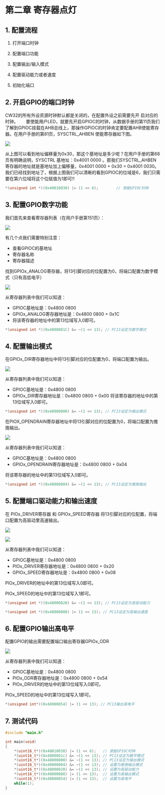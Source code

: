 # 第二章 寄存器点灯

## 1. 配置流程

1. 打开端口时钟

2. 配置端口功能

3. 配置输出/输入模式

4. 配置驱动能力或者速度

5. 初始化端口

## 2. 开启GPIO的端口时钟

CW32的所有外设资源时钟默认都是关闭的，在配置外设之前需要先开 启对应的时钟。    要使能用户LED，就要先开启GPIOC的时钟，从数据手册的第11页我们了解到GPIOC挂载在AHB总线上，那操作GPIOC的时钟肯定要配置AHB使能寄存器。在用户手册的第81页，SYSCTRL_AHBEN 使能寄存器如下图。

![](https://wiki.lckfb.com/storage/images/zh-hans/dwx-cw32f030c8t6/beginner/led-reg/led-reg_20240627_210444.png)

从上图可以看到地址偏移量为0x30，那这个基地址是多少呢？在用户手册的第68页有明确说明，SYSCTRL 基地址：0x4001 0000 。那我们SYSCTRL_AHBEN 寄存器的地址就是基地址加上偏移量，0x4001 0000 + 0x30 = 0x4001 0030。 我们已经找到地址了，根据上图我们可以清晰的看到GPIOC的位域是6，我们只需要在第六位域将这个位赋值为1即可!!

```c
*(unsigned int *)(0x40010030) |= (1 << 6);        // 使能GPIOC时钟
```

## 3. 配置GPIO数字功能

我们首先来查看寄存器列表（在用户手册第151页）：

![](https://wiki.lckfb.com/storage/images/zh-hans/dwx-cw32f030c8t6/beginner/led-reg/led-reg_20240627_210715.png)

有几个点我们需要特别注意：

- 查看GPIOC的基地址
- 寄存器名称
- 寄存器描述

找到GPIOx_ANALOG寄存器，将13引脚对应的位配置为0，将端口配置为数字模式（只有高低电平）

![](https://wiki.lckfb.com/storage/images/zh-hans/dwx-cw32f030c8t6/beginner/led-reg/led-reg_20240627_210738.png)

从寄存器列表中我们可以知道：

- GPIOC基地址是：0x4800 0800
- GPIOx_ANALOG寄存器地址是：0x4800 0800 + 0x1C
- 将该寄存器的地址中的第13位域写入0即可。

```c
*(unsigned int *)(0x4800081C) &= ~(1 << 13); // PC13设定为数字模式
```

## 4. 配置输出模式

在GPIOx_DIR寄存器地址中将13引脚对应的位配置为0，将端口配置为输出。

![](https://wiki.lckfb.com/storage/images/zh-hans/dwx-cw32f030c8t6/beginner/led-reg/led-reg_20240627_210847.png)

从寄存器列表中我们可以知道：

- GPIOC基地址是：0x4800 0800
- GPIOx_DIR寄存器地址是：0x4800 0800 + 0x00 将该寄存器的地址中的第13位域写入0即可。

```c
*(unsigned int *)(0x48000800) &= ~(1 << 13); // PC13设定为输出模式
```

在PIOX_OPENDRAIN寄存器地址中将13引脚对应的位配置为0，将端口配置为推挽输出。

![](https://wiki.lckfb.com/storage/images/zh-hans/dwx-cw32f030c8t6/beginner/led-reg/led-reg_20240627_210932.png)

从寄存器列表中我们可以知道：

- GPIOC基地址是：0x4800 0800
- GPIOx_OPENDRAIN寄存器地址是：0x4800 0800 + 0x04

将该寄存器的地址中的第13位域写入0即可。

```c
*(unsigned int *)(0x48000804) &= ~(1 << 13); // PC13设定为推挽输出
```

## 5. 配置端口驱动能力和输出速度

在 PIOx_DRIVER寄存器 和 GPIOx_SPEED寄存器 将13引脚对应的位配置，将端口配置为高驱动里高速输出。

![](https://wiki.lckfb.com/storage/images/zh-hans/dwx-cw32f030c8t6/beginner/led-reg/led-reg_20240627_211046.png)

![](https://wiki.lckfb.com/storage/images/zh-hans/dwx-cw32f030c8t6/beginner/led-reg/led-reg_20240627_211053.png)

从寄存器列表中我们可以知道：

- GPIOC基地址是：0x4800 0800
- PIOx_DRIVER寄存器地址是：0x4800 0800 + 0x20
- GPIOx_SPEED寄存器地址是：0x4800 0800 + 0x08

PIOx_DRIVER的地址中的第13位域写入0即可。

PIOx_SPEED的地址中的第13位域写入1即可。

```c
*(unsigned int *)(0x48000820) &= ~(1 << 13); // PC13设定为高驱动能力

*(unsigned int *)(0x48000808) |= (1 << 13); // PC13设定为高输出速度
```

## 6. 配置GPIO输出高电平

配置GPIO的输出需要配置端口输出寄存器GPIOx_ODR

![](https://wiki.lckfb.com/storage/images/zh-hans/dwx-cw32f030c8t6/beginner/led-reg/led-reg_20240627_211142.png)

从寄存器列表中我们可以知道：

- GPIOC基地址是：0x4800 0800
- PIOx_ODR寄存器地址是：0x4800 0800 + 0x54
- PIOx_DRIVER的地址中的第13位域写入0即可。

PIOx_SPEED的地址中的第13位域写入1即可。

```c
*(unsigned int*)(0x48000854) |= (1 << 13); // PC13输出高电平
```

## 7. 测试代码

```c
#include "main.h"

int main(void)
{
	*(uint16_t*)(0x40010030) |= (1 << 6);   // 使能GPIOC时钟
	*(uint16_t*)(0x4800081c) &= ~(1 << 13); // PC13设定为数字模式
	*(uint16_t*)(0x48000800) &= ~(1 << 13); // PC13设定为输出模式
	*(uint16_t*)(0x48000804) &= ~(1 << 13); // 设置为推挽输出模式
	*(uint16_t*)(0x48000820) &= ~(1 << 13); // 设置为高驱动能力
	*(uint16_t*)(0x48000808) |= (1 << 13);  // 设置为高输出模式
	*(uint16_t*)(0x48000854) |= (1 << 13);  // 设置为高电平
	while(1);
}

```
